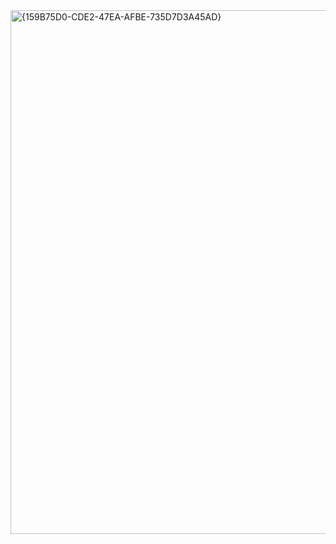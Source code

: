 <img width="769" height="838" alt="{159B75D0-CDE2-47EA-AFBE-735D7D3A45AD}" src="https://github.com/user-attachments/assets/495cc3ba-7512-429b-b062-d5f8bab15799" />
